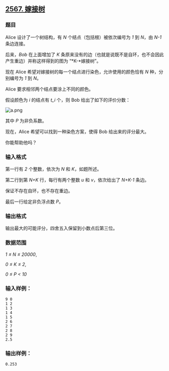 ## [2567. 嫁接树](https://www.acwing.com/problem/content/2569/)

### 题目

Alice 设计了一个树结构，有 *N* 个结点（包括根）被依次编号为 *1* 到 *N*，由 *N-1* 条边连接。

后来，*Bob* 在上面增加了 *K* 条原来没有的边（也就是说既不是自环，也不会因此产生重边）并称这样得到的图为 “*K-*嫁接树”。

现在 Alice 希望对嫁接树的每一个结点进行染色，允许使用的颜色恰有 *N* 种，分别编号为 *1* 到 *N*。

Alice 要求相邻两个结点要涂上不同的颜色。

假设颜色为 *i* 的结点有 *t_i* 个，则 Bob 给出了如下的评价分数：

 ![a.png](https://cdn.acwing.com/media/article/image/2020/10/09/19_31adcadc09-a.png)

其中 *P* 为非负系数。

现在，Alice 希望可以找到一种染色方案，使得 Bob 给出来的评分最大。

你能帮助他吗？

### 输入格式

第一行有 *2* 个整数，依次为 *N* 和 *K*，如题所述。

第二行到第 *N+K* 行，每行有两个整数 *u* 和 *v*，依次给出了 *N+K-1* 条边。

保证不存在自环，也不存在重边。

最后一行给定非负浮点数 *P*。

### 输出格式

输出最大的可能评分，四舍五入保留到小数点后第三位。

### 数据范围

*1 ≤ N ≤ 20000*,

*0 ≤ K ≤ 2*,

*0 ≤ P < 10*

### 输入样例：

```
9 0
1 2
1 3
1 4
1 5
2 6
2 7
2 8
2 9
2.5
```

### 输出样例：

```
0.253
```

